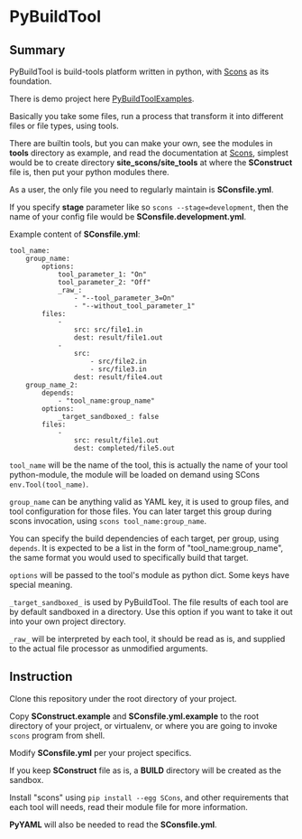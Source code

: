 PyBuildTool
===========

Summary
-------

PyBuildTool is build-tools platform written in python, with [Scons][1] as
its foundation.

There is demo project here [PyBuildToolExamples][2].

Basically you take some files, run a process that transform it into
different files or file types, using tools.

There are builtin tools, but you can make your own, see the modules in
**tools** directory as example, and read the documentation at [Scons][1],
simplest would be to create directory **site_scons/site_tools** at where the
**SConstruct** file is, then put your python modules there.

As a user, the only file you need to regularly maintain is **SConsfile.yml**.

If you specify **stage** parameter like so `scons --stage=development`, then
the name of your config file would be **SConsfile.development.yml**.

Example content of **SConsfile.yml**:

    tool_name:
        group_name:
            options:
                tool_parameter_1: "On"
                tool_parameter_2: "Off"
                _raw_:
                    - "--tool_parameter_3=On"
                    - "--without_tool_parameter_1"
            files:
                -
                    src: src/file1.in
                    dest: result/file1.out
                -
                    src:
                        - src/file2.in
                        - src/file3.in
                    dest: result/file4.out
        group_name_2:
            depends:
                - "tool_name:group_name"
            options:
                _target_sandboxed_: false
            files:
                -
                    src: result/file1.out
                    dest: completed/file5.out


`tool_name` will be the name of the tool, this is actually the name of
your tool python-module, the module will be loaded on demand using SCons
`env.Tool(tool_name)`.

`group_name` can be anything valid as YAML key, it is used to group files,
and tool configuration for those files. You can later target this group
during scons invocation, using `scons tool_name:group_name`.

You can specify the build dependencies of each target, per group, using
`depends`.
It is expected to be a list in the form of "tool_name:group_name", the same
format you would used to specifically build that target.

`options` will be passed to the tool's module as python dict. Some keys have
special meaning.

`_target_sandboxed_` is used by PyBuildTool.
The file results of each tool are by default sandboxed in a directory. Use
this option if you want to take it out into your own project directory.

`_raw_` will be interpreted by each tool, it should be read as is, and
supplied to the actual file processor as unmodified arguments.


Instruction
-----------

Clone this repository under the root directory of your project.

Copy **SConstruct.example** and **SConsfile.yml.example** to the root
directory of your project, or virtualenv, or where you are going to invoke
`scons` program from shell.

Modify **SConsfile.yml** per your project specifics.

If you keep **SConstruct** file as is, a **BUILD** directory will be created
as the sandbox.

Install "scons" using `pip install --egg SCons`, and other requirements that
each tool will needs, read their module file for more information.

**PyYAML** will also be needed to read the **SConsfile.yml**.



[1]: http://www.scons.org
[2]: http://github.com/dozymoe/PyBuildToolExamples
